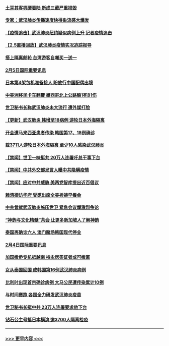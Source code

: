 #### [土耳其客机硬着陆 断成三截严重损毁](../pages/prog202/a102770239.md?t=02060902) 
#### [专家：武汉肺炎传播速度快得象流感大爆发](../pages/prog202/a102770132.md?t=02060902) 
#### [【疫情追击】武汉肺炎纽约疑似病例上升 记者疫情追击](../pages/prog202/a102770000.md?t=02060902) 
#### [【2.5直播回放】武汉肺炎疫情实况追踪报导](../pages/prog202/a102769913.md?t=02060902) 
#### [搭上隔离邮轮 台湾游客自嘲买一送一](../pages/prog202/a102769845.md?t=02060902) 
#### [2月5日国际重要讯息](../pages/prog202/a102769821.md?t=02060902) 
#### [日本第4架包机准备接人 盼放行中国配偶出境](../pages/prog202/a102769765.md?t=02060902) 
#### [中美洲移民卡车翻覆 墨西哥北上公路酿1死81伤](../pages/prog202/a102769703.md?t=02060902) 
#### [世卫秘书长称武汉肺炎未大流行 遭外媒打脸](../pages/prog202/a102769679.md?t=02060902) 
#### [【更新】武汉肺炎 韩增至18病例 游轮日本外海隔离](../pages/prog202/a102758911.md?t=02060902) 
#### [开会遭马来西亚患者传染 韩国第17、18例确诊](../pages/prog202/a102769600.md?t=02060902) 
#### [载3711人游轮日本外海隔离 至少10人感染武汉肺炎](../pages/prog202/a102769538.md?t=02060902) 
#### [【禁闻】世卫一味挺共 20万人连署吁总干事下台](../pages/prog202/a102769445.md?t=02060902) 
#### [【禁闻】中共外交部发言人曝中共隐瞒疫情](../pages/prog202/a102769400.md?t=02060902) 
#### [【禁闻】应对中共威胁 美两党智库提出近百倡议](../pages/prog202/a102769357.md?t=02060902) 
#### [赖清德访华府  受邀出席全美祈祷早餐会](../pages/prog202/a102769350.md?t=02060902) 
#### [中共曾就武汉肺炎施压世卫 紧急会议爆激烈争论](../pages/prog202/a102769312.md?t=02060902) 
#### [“神韵与文化精髓”茶会 让更多新加坡人了解神韵](../pages/prog202/a102769286.md?t=02060902) 
#### [泰国再确诊六人 澳门赌场韩国现代停业](../pages/prog202/a102769239.md?t=02060902) 
#### [2月4日国际重要讯息](../pages/prog202/a102768884.md?t=02060902) 
#### [加国撤侨专机抵越南 持永居签证者或可撤离](../pages/prog202/a102768877.md?t=02060902) 
#### [女从泰国回国 成韩国第16例武汉肺炎病例](../pages/prog202/a102768669.md?t=02060902) 
#### [比利时出现首宗确诊病例 大马公民遭传染累计10例](../pages/prog202/a102768824.md?t=02060902) 
#### [与时间赛跑 各国全力研发武汉肺炎疫苗](../pages/prog202/a102768738.md?t=02060902) 
#### [世卫秘书长挺中共 23万人连署要求他下台](../pages/prog202/a102768717.md?t=02060902) 
#### [钻石公主号抵日本横滨 逾3700人隔离检疫](../pages/prog202/a102768714.md?t=02060902) 

----
#### [ >>> 更早内容 <<< ](../indexes/prog202-earlier.md)
